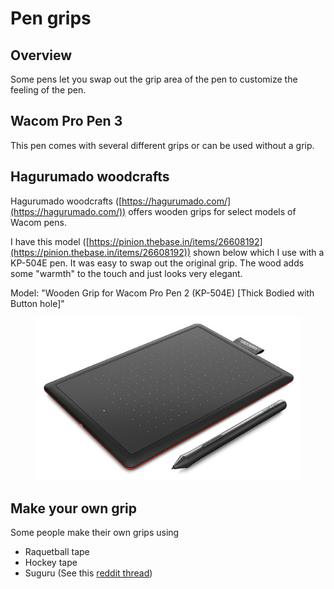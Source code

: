 # Pen grips

## Overview

Some pens let you swap out the grip area of the pen to customize the feeling of the pen.

## Wacom Pro Pen 3

This pen comes with several different grips or can be used without a grip.

## Hagurumado woodcrafts

Hagurumado woodcrafts ([https://hagurumado.com/](https://hagurumado.com/)) offers wooden grips for select models of Wacom pens.

I have this model ([https://pinion.thebase.in/items/26608192](https://pinion.thebase.in/items/26608192)) shown below which I use with a KP-504E pen. It was easy to swap out the original grip. The wood adds some "warmth" to the touch and just looks very elegant.

Model: "Wooden Grip for Wacom Pro Pen 2 (KP-504E) \[Thick Bodied with Button hole]"

<figure><img src="../.gitbook/assets/image (84).png" alt=""><figcaption></figcaption></figure>

## Make your own grip

Some people make their own grips using

* Raquetball tape
* Hockey tape
* Suguru (See this [reddit thread](https://www.reddit.com/r/huion/comments/mcefso/comment/gs3ew7e/?utm\_source=share\&utm\_medium=web2x\&context=3))
